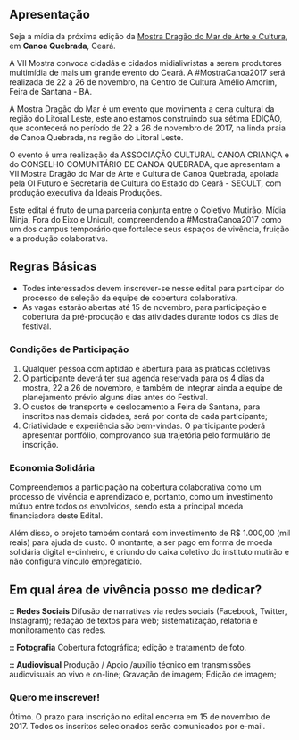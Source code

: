 ## Apresentação
Seja a mídia da próxima edição da [Mostra Dragão do Mar de Arte e Cultura](http://mostradragaodomar.com.br/), em **Canoa Quebrada**, Ceará.

A VII Mostra convoca cidadãs e cidados midialivristas a serem produtores multimídia de mais um grande evento do Ceará. A #MostraCanoa2017 será realizada de 22 a 26 de novembro, na Centro de Cultura Amélio Amorim, Feira de Santana - BA. 

A Mostra Dragão do Mar é um evento que movimenta a cena cultural da região do Litoral
Leste, este ano estamos construindo sua sétima EDIÇÃO, que acontecerá no período de 22 a
26 de novembro de 2017, na linda praia de Canoa Quebrada, na região do Litoral Leste. 

O evento é uma realização da ASSOCIAÇÃO CULTURAL CANOA CRIANÇA e do CONSELHO
COMUNITÁRIO DE CANOA QUEBRADA, que apresentam a VII Mostra Dragão do Mar de Arte e
Cultura de Canoa Quebrada, apoiada pela OI Futuro e Secretaria de Cultura do Estado do
Ceará - SECULT, com produção executiva da Ideais Produções.

Este edital é fruto de uma parceria conjunta entre o Coletivo Mutirão, Mídia Ninja, Fora do Eixo e Unicult, compreendendo a #MostraCanoa2017 como um dos campus temporário que fortalece seus espaços de vivência, fruição e a produção colaborativa. 


##  Regras Básicas
- Todes interessados devem inscrever-se nesse edital para participar do processo de seleção da equipe de cobertura colaborativa. 
- As vagas estarão abertas até 15 de novembro, para participação e cobertura da pré-produção e das atividades durante todos os dias de festival.

### Condições de Participação
1. Qualquer pessoa com aptidão e abertura para as práticas coletivas
2. O participante deverá ter sua agenda reservada para os 4 dias da mostra, 22 a 26 de novembro, e também de integrar ainda a equipe de planejamento prévio alguns dias antes do Festival.
3. O custos de transporte e deslocamento a Feira de Santana, para inscritos nas demais cidades, será por conta de cada participante;
4. Criatividade e experiência são bem-vindas. O participante poderá apresentar portfólio, comprovando sua trajetória pelo formulário de inscrição.

### Economia Solidária
Compreendemos a participação na cobertura colaborativa como um processo de vivência e aprendizado e, portanto, como um investimento mútuo entre todos os envolvidos, sendo esta a principal moeda financiadora deste Edital. 

Além disso, o projeto também contará com investimento de R$ 1.000,00 (mil reais) para ajuda de custo. O montante, a ser pago em forma de moeda solidária digital e-dinheiro, é oriundo do caixa coletivo do instituto mutirão e não configura vínculo empregatício.

## Em qual área de vivência posso me dedicar?

**:: Redes Sociais**
Difusão de narrativas via redes sociais (Facebook, Twitter, Instagram); redação de textos para web; sistematização, relatoria e monitoramento das redes.

**:: Fotografia**
Cobertura fotográfica; edição e tratamento de foto.

**:: Audiovisual**
Produção / Apoio /auxílio técnico em transmissões audiovisuais ao vivo e on-line; Gravação de imagem; Edição de imagem;

### Quero me inscrever!

Ótimo. O prazo para inscrição no edital encerra em 15 de novembro de 2017. Todos os inscritos selecionados serão comunicados por e-mail.
